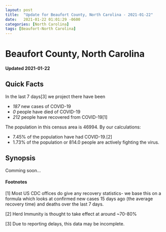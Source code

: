 ```yaml
---
layout: post
title:  "Update for Beaufort County, North Carolina - 2021-01-22"
date:   2021-01-22 01:01:29 -0600
categories: [North Carolina]
tags: [Beaufort-North Carolina]
---
```


# Beaufort County, North Carolina
#### Updated 2021-01-22

## Quick Facts

In the last 7 days[3] we project there have been
- *187* new cases of COVID-19
- *0* people have died of COVID-19
- *212* people have recovered from COVID-19[1]

The population in this census area is 46994. By our calculations:
- 7.45% of the population have had COVID-19.[2]
- 1.73% of the population or 814.0 people are actively fighting the virus.

## Synopsis

Comming soon...


#### Footnotes

[1] Most US CDC offices do give any recovery statistics- we base this on a formula which looks at confirmed new cases
15 days ago (the average recovery time) and deaths over the last 7 days.

[2] Herd Immunity is thought to take effect at around ~70-80%

[3] Due to reporting delays, this data may be incomplete.
 
    